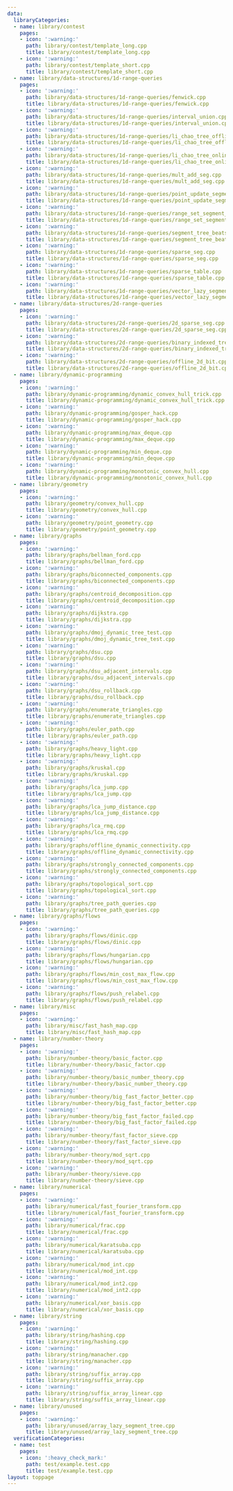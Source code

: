```yaml
---
data:
  libraryCategories:
  - name: library/contest
    pages:
    - icon: ':warning:'
      path: library/contest/template_long.cpp
      title: library/contest/template_long.cpp
    - icon: ':warning:'
      path: library/contest/template_short.cpp
      title: library/contest/template_short.cpp
  - name: library/data-structures/1d-range-queries
    pages:
    - icon: ':warning:'
      path: library/data-structures/1d-range-queries/fenwick.cpp
      title: library/data-structures/1d-range-queries/fenwick.cpp
    - icon: ':warning:'
      path: library/data-structures/1d-range-queries/interval_union.cpp
      title: library/data-structures/1d-range-queries/interval_union.cpp
    - icon: ':warning:'
      path: library/data-structures/1d-range-queries/li_chao_tree_offline.cpp
      title: library/data-structures/1d-range-queries/li_chao_tree_offline.cpp
    - icon: ':warning:'
      path: library/data-structures/1d-range-queries/li_chao_tree_online.cpp
      title: library/data-structures/1d-range-queries/li_chao_tree_online.cpp
    - icon: ':warning:'
      path: library/data-structures/1d-range-queries/mult_add_seg.cpp
      title: library/data-structures/1d-range-queries/mult_add_seg.cpp
    - icon: ':warning:'
      path: library/data-structures/1d-range-queries/point_update_segment_tree.cpp
      title: library/data-structures/1d-range-queries/point_update_segment_tree.cpp
    - icon: ':warning:'
      path: library/data-structures/1d-range-queries/range_set_segment_tree.cpp
      title: library/data-structures/1d-range-queries/range_set_segment_tree.cpp
    - icon: ':warning:'
      path: library/data-structures/1d-range-queries/segment_tree_beats.cpp
      title: library/data-structures/1d-range-queries/segment_tree_beats.cpp
    - icon: ':warning:'
      path: library/data-structures/1d-range-queries/sparse_seg.cpp
      title: library/data-structures/1d-range-queries/sparse_seg.cpp
    - icon: ':warning:'
      path: library/data-structures/1d-range-queries/sparse_table.cpp
      title: library/data-structures/1d-range-queries/sparse_table.cpp
    - icon: ':warning:'
      path: library/data-structures/1d-range-queries/vector_lazy_segment_tree.cpp
      title: library/data-structures/1d-range-queries/vector_lazy_segment_tree.cpp
  - name: library/data-structures/2d-range-queries
    pages:
    - icon: ':warning:'
      path: library/data-structures/2d-range-queries/2d_sparse_seg.cpp
      title: library/data-structures/2d-range-queries/2d_sparse_seg.cpp
    - icon: ':warning:'
      path: library/data-structures/2d-range-queries/binary_indexed_tree_seg.cpp
      title: library/data-structures/2d-range-queries/binary_indexed_tree_seg.cpp
    - icon: ':warning:'
      path: library/data-structures/2d-range-queries/offline_2d_bit.cpp
      title: library/data-structures/2d-range-queries/offline_2d_bit.cpp
  - name: library/dynamic-programming
    pages:
    - icon: ':warning:'
      path: library/dynamic-programming/dynamic_convex_hull_trick.cpp
      title: library/dynamic-programming/dynamic_convex_hull_trick.cpp
    - icon: ':warning:'
      path: library/dynamic-programming/gosper_hack.cpp
      title: library/dynamic-programming/gosper_hack.cpp
    - icon: ':warning:'
      path: library/dynamic-programming/max_deque.cpp
      title: library/dynamic-programming/max_deque.cpp
    - icon: ':warning:'
      path: library/dynamic-programming/min_deque.cpp
      title: library/dynamic-programming/min_deque.cpp
    - icon: ':warning:'
      path: library/dynamic-programming/monotonic_convex_hull.cpp
      title: library/dynamic-programming/monotonic_convex_hull.cpp
  - name: library/geometry
    pages:
    - icon: ':warning:'
      path: library/geometry/convex_hull.cpp
      title: library/geometry/convex_hull.cpp
    - icon: ':warning:'
      path: library/geometry/point_geometry.cpp
      title: library/geometry/point_geometry.cpp
  - name: library/graphs
    pages:
    - icon: ':warning:'
      path: library/graphs/bellman_ford.cpp
      title: library/graphs/bellman_ford.cpp
    - icon: ':warning:'
      path: library/graphs/biconnected_components.cpp
      title: library/graphs/biconnected_components.cpp
    - icon: ':warning:'
      path: library/graphs/centroid_decomposition.cpp
      title: library/graphs/centroid_decomposition.cpp
    - icon: ':warning:'
      path: library/graphs/dijkstra.cpp
      title: library/graphs/dijkstra.cpp
    - icon: ':warning:'
      path: library/graphs/dmoj_dynamic_tree_test.cpp
      title: library/graphs/dmoj_dynamic_tree_test.cpp
    - icon: ':warning:'
      path: library/graphs/dsu.cpp
      title: library/graphs/dsu.cpp
    - icon: ':warning:'
      path: library/graphs/dsu_adjacent_intervals.cpp
      title: library/graphs/dsu_adjacent_intervals.cpp
    - icon: ':warning:'
      path: library/graphs/dsu_rollback.cpp
      title: library/graphs/dsu_rollback.cpp
    - icon: ':warning:'
      path: library/graphs/enumerate_triangles.cpp
      title: library/graphs/enumerate_triangles.cpp
    - icon: ':warning:'
      path: library/graphs/euler_path.cpp
      title: library/graphs/euler_path.cpp
    - icon: ':warning:'
      path: library/graphs/heavy_light.cpp
      title: library/graphs/heavy_light.cpp
    - icon: ':warning:'
      path: library/graphs/kruskal.cpp
      title: library/graphs/kruskal.cpp
    - icon: ':warning:'
      path: library/graphs/lca_jump.cpp
      title: library/graphs/lca_jump.cpp
    - icon: ':warning:'
      path: library/graphs/lca_jump_distance.cpp
      title: library/graphs/lca_jump_distance.cpp
    - icon: ':warning:'
      path: library/graphs/lca_rmq.cpp
      title: library/graphs/lca_rmq.cpp
    - icon: ':warning:'
      path: library/graphs/offline_dynamic_connectivity.cpp
      title: library/graphs/offline_dynamic_connectivity.cpp
    - icon: ':warning:'
      path: library/graphs/strongly_connected_components.cpp
      title: library/graphs/strongly_connected_components.cpp
    - icon: ':warning:'
      path: library/graphs/topological_sort.cpp
      title: library/graphs/topological_sort.cpp
    - icon: ':warning:'
      path: library/graphs/tree_path_queries.cpp
      title: library/graphs/tree_path_queries.cpp
  - name: library/graphs/flows
    pages:
    - icon: ':warning:'
      path: library/graphs/flows/dinic.cpp
      title: library/graphs/flows/dinic.cpp
    - icon: ':warning:'
      path: library/graphs/flows/hungarian.cpp
      title: library/graphs/flows/hungarian.cpp
    - icon: ':warning:'
      path: library/graphs/flows/min_cost_max_flow.cpp
      title: library/graphs/flows/min_cost_max_flow.cpp
    - icon: ':warning:'
      path: library/graphs/flows/push_relabel.cpp
      title: library/graphs/flows/push_relabel.cpp
  - name: library/misc
    pages:
    - icon: ':warning:'
      path: library/misc/fast_hash_map.cpp
      title: library/misc/fast_hash_map.cpp
  - name: library/number-theory
    pages:
    - icon: ':warning:'
      path: library/number-theory/basic_factor.cpp
      title: library/number-theory/basic_factor.cpp
    - icon: ':warning:'
      path: library/number-theory/basic_number_theory.cpp
      title: library/number-theory/basic_number_theory.cpp
    - icon: ':warning:'
      path: library/number-theory/big_fast_factor_better.cpp
      title: library/number-theory/big_fast_factor_better.cpp
    - icon: ':warning:'
      path: library/number-theory/big_fast_factor_failed.cpp
      title: library/number-theory/big_fast_factor_failed.cpp
    - icon: ':warning:'
      path: library/number-theory/fast_factor_sieve.cpp
      title: library/number-theory/fast_factor_sieve.cpp
    - icon: ':warning:'
      path: library/number-theory/mod_sqrt.cpp
      title: library/number-theory/mod_sqrt.cpp
    - icon: ':warning:'
      path: library/number-theory/sieve.cpp
      title: library/number-theory/sieve.cpp
  - name: library/numerical
    pages:
    - icon: ':warning:'
      path: library/numerical/fast_fourier_transform.cpp
      title: library/numerical/fast_fourier_transform.cpp
    - icon: ':warning:'
      path: library/numerical/frac.cpp
      title: library/numerical/frac.cpp
    - icon: ':warning:'
      path: library/numerical/karatsuba.cpp
      title: library/numerical/karatsuba.cpp
    - icon: ':warning:'
      path: library/numerical/mod_int.cpp
      title: library/numerical/mod_int.cpp
    - icon: ':warning:'
      path: library/numerical/mod_int2.cpp
      title: library/numerical/mod_int2.cpp
    - icon: ':warning:'
      path: library/numerical/xor_basis.cpp
      title: library/numerical/xor_basis.cpp
  - name: library/string
    pages:
    - icon: ':warning:'
      path: library/string/hashing.cpp
      title: library/string/hashing.cpp
    - icon: ':warning:'
      path: library/string/manacher.cpp
      title: library/string/manacher.cpp
    - icon: ':warning:'
      path: library/string/suffix_array.cpp
      title: library/string/suffix_array.cpp
    - icon: ':warning:'
      path: library/string/suffix_array_linear.cpp
      title: library/string/suffix_array_linear.cpp
  - name: library/unused
    pages:
    - icon: ':warning:'
      path: library/unused/array_lazy_segment_tree.cpp
      title: library/unused/array_lazy_segment_tree.cpp
  verificationCategories:
  - name: test
    pages:
    - icon: ':heavy_check_mark:'
      path: test/example.test.cpp
      title: test/example.test.cpp
layout: toppage
---
```

